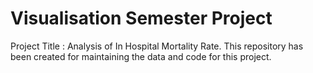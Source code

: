 # Visualisation Semester Project

Project Title : Analysis of In Hospital Mortality Rate. This repository has been created for maintaining the data and code for this project.
